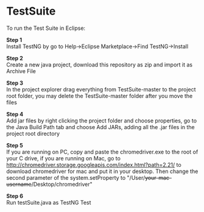 # TestSuite
To run the Test Suite in Eclipse:

   __Step 1__  
   Install TestNG by go to Help->Eclipse Marketplace->Find TestNG->Install

   __Step 2__  
   Create a new java project, download this repository as zip and import it as Archive File

   __Step 3__  
   In the project explorer drag everything from TestSuite-master to the project root folder, you may delete the TestSuite-master folder after you move the files
   
   __Step 4__  
   Add jar files by right clicking the project folder and choose properties, go to the Java Build Path tab and choose Add JARs, adding all the .jar files in the project root directory

   __Step 5__  
   If you are running on PC, copy and paste the chromedriver.exe to the root of your C drive, if you are running on Mac, go to http://chromedriver.storage.googleapis.com/index.html?path=2.21/ to download chromedriver for mac and put it in your desktop. Then change the second parameter of the system.setProperty to "/User/~~your-mac-username~~/Desktop/chromedriver"

   __Step 6__  
   Run testSuite.java as TestNG Test
